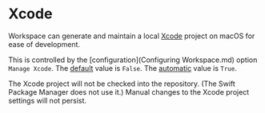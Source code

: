 <!--
 Xcode.md

 This source file is part of the Workspace open source project.
 https://github.com/SDGGiesbrecht/Workspace

 Copyright ©2017 Jeremy David Giesbrecht and the Workspace project contributors.

 Soli Deo gloria.

 Licensed under the Apache Licence, Version 2.0.
 See http://www.apache.org/licenses/LICENSE-2.0 for licence information.
 -->

# Xcode

Workspace can generate and maintain a local [Xcode](https://developer.apple.com/xcode/) project on macOS for ease of development.

This is controlled by the [configuration](Configuring Workspace.md) option `Manage Xcode`. The [default](Responsibilities.md#default-vs-automatic) value is `False`. The [automatic](Responsibilities.md#default-vs-automatic) value is `True`.

The Xcode project will not be checked into the repository. (The Swift Package Manager does not use it.) Manual changes to the Xcode project settings will not persist.
